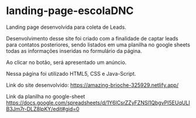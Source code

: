 # landing-page-escolaDNC

Landing page desenvolvida para coleta de Leads.

Desenvolvimento desse site foi criado com a finalidade de captar leads para contatos posteriores, sendo listados em uma planilha no google sheets todas as informações inseridas no formulário da página.

Ao clicar no botão, será apresentado um anúncio.

Nessa página foi utilizado HTML5, CSS e Java-Script.

Link do site desenvolvido: 
https://amazing-brioche-325929.netlify.app/

Link da planilha no google-sheet
https://docs.google.com/spreadsheets/d/1Y6lCsrZZyFZNSl1QbgvPI5EUqULIB3Jm7r-DLZ8lpKY/edit#gid=0
